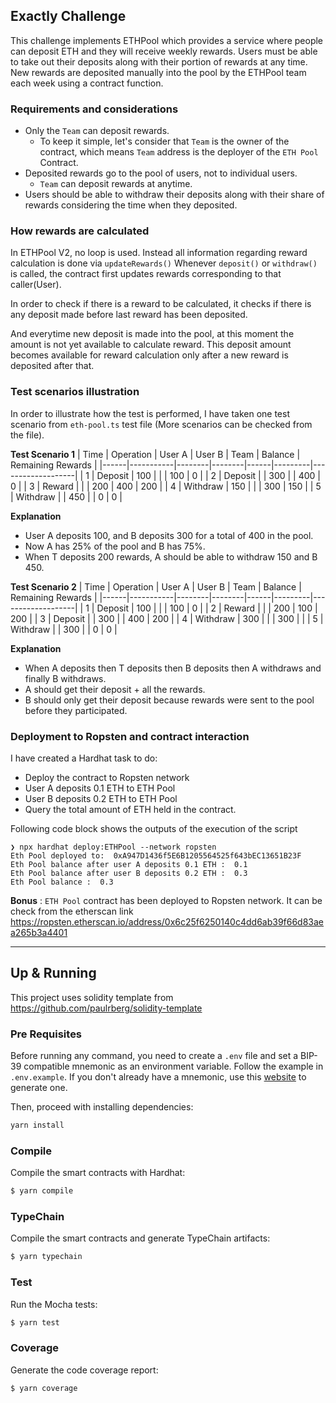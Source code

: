 ## Exactly Challenge

This challenge implements ETHPool which provides a service where people can deposit ETH and they will receive weekly rewards. Users must be able to take out their deposits along with their portion of rewards at any time. New rewards are deposited manually into the pool by the ETHPool team each week using a contract function.

### Requirements and considerations

- Only the `Team` can deposit rewards.
  - To keep it simple, let's consider that `Team` is the owner of the contract, which means `Team` address is the deployer of the `ETH Pool` Contract.
- Deposited rewards go to the pool of users, not to individual users.
  - `Team` can deposit rewards at anytime.
- Users should be able to withdraw their deposits along with their share of rewards considering the time when they deposited.

### How rewards are calculated

In ETHPool V2, no loop is used.
Instead all information regarding reward calculation is done via `updateRewards()`
Whenever `deposit()` or `withdraw()` is called, the contract first updates rewards corresponding to that caller(User).

In order to check if there is a reward to be calculated, it checks if there is any deposit made before last reward has been deposited.

And everytime new deposit is made into the pool, at this moment the amount is not yet available to calculate reward. This deposit amount becomes available for reward calculation only after a new reward is deposited after that.

### Test scenarios illustration

In order to illustrate how the test is performed, I have taken one test scenario from `eth-pool.ts` test file (More scenarios can be checked from the file).

**Test Scenario 1**
| Time | Operation | User A | User B | Team | Balance | Remaining Rewards |
|------|-----------|--------|--------|------|---------|-------------------|
| 1 | Deposit | 100 | | | 100 | 0 |
| 2 | Deposit | | 300 | | 400 | 0 |
| 3 | Reward | | | 200 | 400 | 200 |
| 4 | Withdraw | 150 | | | 300 | 150 |
| 5 | Withdraw | | 450 | | 0 | 0 |

**Explanation**

- User A deposits 100, and B deposits 300 for a total of 400 in the pool.
- Now A has 25% of the pool and B has 75%.
- When T deposits 200 rewards, A should be able to withdraw 150 and B 450.

**Test Scenario 2**
| Time | Operation | User A | User B | Team | Balance | Remaining Rewards |
|------|-----------|--------|--------|------|---------|-------------------|
| 1 | Deposit | 100 | | | 100 | 0 |
| 2 | Reward | | | 200 | 100 | 200 |
| 3 | Deposit | | 300 | | 400 | 200 |
| 4 | Withdraw | 300 | | | 300 | |
| 5 | Withdraw | | 300 | | 0 | 0 |

**Explanation**

- When A deposits then T deposits then B deposits then A withdraws and finally B withdraws.
- A should get their deposit + all the rewards.
- B should only get their deposit because rewards were sent to the pool before they participated.

### Deployment to Ropsten and contract interaction

I have created a Hardhat task to do:

- Deploy the contract to Ropsten network
- User A deposits 0.1 ETH to ETH Pool
- User B deposits 0.2 ETH to ETH Pool
- Query the total amount of ETH held in the contract.

Following code block shows the outputs of the execution of the script

```
❯ npx hardhat deploy:ETHPool --network ropsten
Eth Pool deployed to:  0xA947D1436f5E6B1205564525f643bEC13651B23F
Eth Pool balance after user A deposits 0.1 ETH :  0.1
Eth Pool balance after user B deposits 0.2 ETH :  0.3
Eth Pool balance :  0.3
```

**Bonus** : `ETH Pool` contract has been deployed to Ropsten network.
It can be check from the etherscan link <https://ropsten.etherscan.io/address/0x6c25f6250140c4dd6ab39f66d83aea265b3a4401>

---

## Up & Running

This project uses solidity template from <https://github.com/paulrberg/solidity-template>

### Pre Requisites

Before running any command, you need to create a `.env` file and set a BIP-39 compatible mnemonic as an environment
variable. Follow the example in `.env.example`. If you don't already have a mnemonic, use this [website](https://iancoleman.io/bip39/) to generate one.

Then, proceed with installing dependencies:

```sh
yarn install
```

### Compile

Compile the smart contracts with Hardhat:

```sh
$ yarn compile
```

### TypeChain

Compile the smart contracts and generate TypeChain artifacts:

```sh
$ yarn typechain
```

### Test

Run the Mocha tests:

```sh
$ yarn test
```

### Coverage

Generate the code coverage report:

```sh
$ yarn coverage
```
